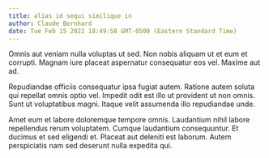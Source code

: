 ```yaml
---
title: alias id sequi similique in
author: Claude Bernhard
date: Tue Feb 15 2022 18:49:58 GMT-0500 (Eastern Standard Time)
---
```

Omnis aut veniam nulla voluptas ut sed. Non nobis aliquam ut et eum et corrupti. Magnam iure placeat aspernatur consequatur eos vel. Maxime aut ad.

 Repudiandae officiis consequatur ipsa fugiat autem. Ratione autem soluta qui repellat omnis optio vel. Impedit odit est illo ut provident ut non omnis. Sunt ut voluptatibus magni. Itaque velit assumenda illo repudiandae unde.

 Amet eum et labore doloremque tempore omnis. Laudantium nihil labore repellendus rerum voluptatem. Cumque laudantium consequuntur. Et ducimus et sed eligendi et. Placeat aut deleniti est laborum. Autem perspiciatis nam sed deserunt nulla expedita qui.